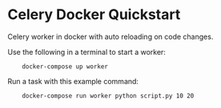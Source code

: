 # Celery Docker Quickstart

Celery worker in docker with auto reloading on code changes.


Use the following in a terminal to start a worker:

        docker-compose up worker

Run a task with this example command:

        docker-compose run worker python script.py 10 20
